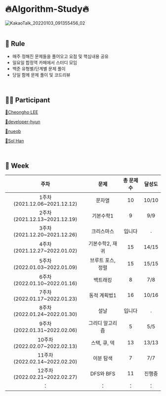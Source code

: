 # 🔥Algorithm-Study🔥

![KakaoTalk_20220103_091355456_02](https://user-images.githubusercontent.com/79739183/147913580-09d79c39-3a76-4fac-9744-5e18950c2712.jpg)
<br>
<br>
## 💯 Rule
 * 매주 정해진 문제들을 풀어오고 요점 및 핵심내용 공유
 * 일요일 합정역 카페에서 스터디 모임
 * 백준 유형별/단계별 문제 풀이 
 * 당일 함께 문제 풀이 및 코드리뷰 
 
 <br>

## 🧑‍💻 Participant
<p>
  <a target="_blank" href="https://github.com/CheongHo-Lee/" >🐲Cheongho LEE</a>
</p>
<p>
  <a target="_blank" href="https://github.com/developer-hyun" >🦈developer-hyun</a>
</p>
<p>
  <a target="_blank" href=https://github.com/nueob/" >🦄nueob</a>
</p>
<p>
  <a target="_blank" href="https://github.com/SolHaan" >🐤Sol Han</a>
</p>
<br>
   
## 📆 Week
|주차|문제|총 문제수|달성도|
|:---:|:---:|:---:|:---:|
|1주차(2021.12.06~2021.12.12)|문자열|10|10/10|
|2주차(2021.12.13~2021.12.19)|기본수학1|9|9/9|
|3주차(2021.12.20~2021.12.26)|크리스마스|입니다|.|
|4주차(2021.12.27~2022.01.02)|기본수학2, 재귀|15|14/15|
|5주차(2022.01.03~2022.01.09)|브루트 포스, 정렬|15|15/15|
|6주차(2022.01.10~2022.01.16)|백트래킹|8|7/8|
|7주차(2022.01.17~2022.01.23)|동적 계획법1|16|10/16|
|8주차(2022.01.24~2022.01.30)|설날|입니다|.|
|9주차(2022.01.31~2022.02.06)|그리디 알고리즘|5|5/5|
|10주차(2022.02.07~2022.02.13)|스택, 큐, 덱|13|13/13|
|11주차(2022.02.14~2022.02.20)|이분 탐색|7|7/7|
|12주차(2022.02.21~2022.02.27)|DFS와 BFS|11|진행중|
|：|：|：|：|
